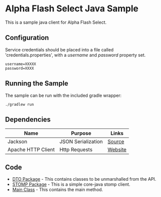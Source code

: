 # Alpha Flash Select Java Sample

This is a sample java client for Alpha Flash Select.

## Configuration

Service credentials should be placed into a file called 'credentials.properties', with a _username_ and 
_password_ property set.

```properties
username=XXXXX
password=XXXX
```

## Running the Sample

The sample can be run with the included gradle wrapper:

    ./gradlew run

## Dependencies

| Name                  | Purpose               | Links
| --                    | --                    | --
| Jackson               | JSON Serialization    | [Source](https://github.com/FasterXML/jackson)
| Apache HTTP Client    | Http Requests         | [Website](https://hc.apache.org/httpcomponents-client-5.0.x/)

## Code

 * [DTO Package](src/main/java/dto) - This contains classes to be unmarshalled from the API. 
 * [STOMP Package](src/main/java/stomp) - This is a simple core-java stomp client. 
 * [Main Class](src/main/java/Main.java) - This contains the main method. 